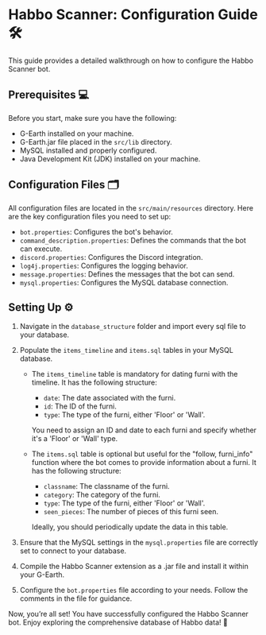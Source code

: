 # Habbo Scanner: Configuration Guide 🛠️

This guide provides a detailed walkthrough on how to configure the Habbo Scanner bot. 

## Prerequisites 💻

Before you start, make sure you have the following:

- G-Earth installed on your machine.
- G-Earth.jar file placed in the `src/lib` directory.
- MySQL installed and properly configured.
- Java Development Kit (JDK) installed on your machine.

## Configuration Files 🗂️

All configuration files are located in the `src/main/resources` directory. Here are the key configuration files you need to set up:

- `bot.properties`: Configures the bot's behavior.
- `command_description.properties`: Defines the commands that the bot can execute.
- `discord.properties`: Configures the Discord integration.
- `log4j.properties`: Configures the logging behavior.
- `message.properties`: Defines the messages that the bot can send.
- `mysql.properties`: Configures the MySQL database connection.

## Setting Up ⚙️

1. Navigate in the `database_structure` folder and import every sql file to your database.
2. Populate the `items_timeline` and `items.sql` tables in your MySQL database. 

   - The `items_timeline` table is mandatory for dating furni with the timeline. It has the following structure:
     - `date`: The date associated with the furni.
     - `id`: The ID of the furni.
     - `type`: The type of the furni, either 'Floor' or 'Wall'.
     
     You need to assign an ID and date to each furni and specify whether it's a 'Floor' or 'Wall' type.

   - The `items.sql` table is optional but useful for the "follow, furni_info" function where the bot comes to provide information about a furni. It has the following structure:
     - `classname`: The classname of the furni.
     - `category`: The category of the furni.
     - `type`: The type of the furni, either 'Floor' or 'Wall'.
     - `seen_pieces`: The number of pieces of this furni seen.
     
     Ideally, you should periodically update the data in this table.

3. Ensure that the MySQL settings in the `mysql.properties` file are correctly set to connect to your database.
4. Compile the Habbo Scanner extension as a .jar file and install it within your G-Earth.
5. Configure the `bot.properties` file according to your needs. Follow the comments in the file for guidance.

Now, you’re all set! You have successfully configured the Habbo Scanner bot. Enjoy exploring the comprehensive database of Habbo data! 🎉
